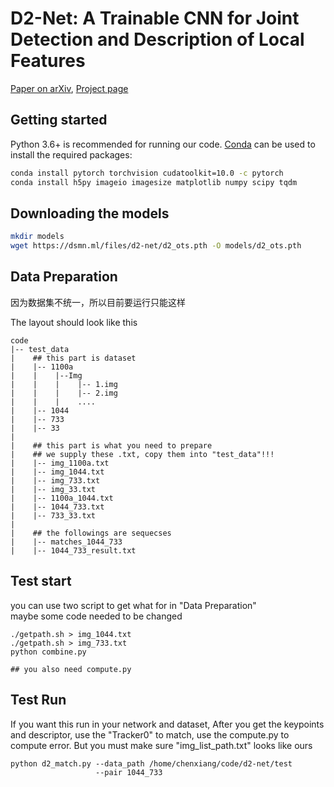 # D2-Net: A Trainable CNN for Joint Detection and Description of Local Features
[Paper on arXiv](https://arxiv.org/abs/1905.03561), [Project page](https://dsmn.ml/publications/d2-net.html)
    
## Getting started

Python 3.6+ is recommended for running our code. [Conda](https://docs.conda.io/en/latest/) can be used to install the required packages:

```bash
conda install pytorch torchvision cudatoolkit=10.0 -c pytorch
conda install h5py imageio imagesize matplotlib numpy scipy tqdm
```

## Downloading the models

```bash
mkdir models
wget https://dsmn.ml/files/d2-net/d2_ots.pth -O models/d2_ots.pth
```

## Data Preparation
因为数据集不统一，所以目前要运行只能这样

The layout should look like this 

```
code
|-- test_data
|    ## this part is dataset
|    |-- 1100a
|    |    |--Img
|    |    |    |-- 1.img
|    |    |    |-- 2.img
|    |    |    ....
|    |-- 1044
|    |-- 733
|    |-- 33
|
|    ## this part is what you need to prepare
|    ## we supply these .txt, copy them into "test_data"!!!
|    |-- img_1100a.txt
|    |-- img_1044.txt
|    |-- img_733.txt
|    |-- img_33.txt
|    |-- 1100a_1044.txt
|    |-- 1044_733.txt
|    |-- 733_33.txt
|
|    ## the followings are sequecses
|    |-- matches_1044_733
|    |-- 1044_733_result.txt
```

## Test start
you can use two script to get what for in "Data Preparation"  
maybe some code needed to be changed 
```
./getpath.sh > img_1044.txt
./getpath.sh > img_733.txt
python combine.py

## you also need compute.py
```

## Test Run
If you want this run in your network and dataset, After you get the keypoints and descriptor, use the "Tracker0" to match, use the compute.py to compute error. But you must make sure "img_list_path.txt" looks like ours
```
python d2_match.py --data_path /home/chenxiang/code/d2-net/test
                   --pair 1044_733
```